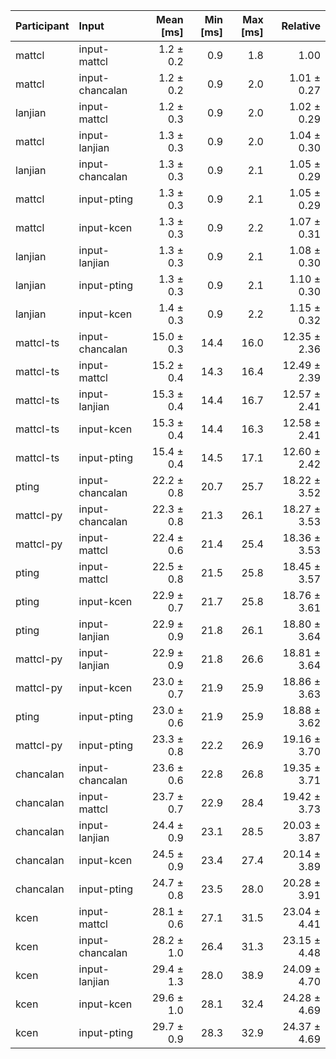 | Participant | Input | Mean [ms] | Min [ms] | Max [ms] | Relative |
|:---|:---|---:|---:|---:|---:|
| mattcl | input-mattcl | 1.2 ± 0.2 | 0.9 | 1.8 | 1.00 |
| mattcl | input-chancalan | 1.2 ± 0.2 | 0.9 | 2.0 | 1.01 ± 0.27 |
| lanjian | input-mattcl | 1.2 ± 0.3 | 0.9 | 2.0 | 1.02 ± 0.29 |
| mattcl | input-lanjian | 1.3 ± 0.3 | 0.9 | 2.0 | 1.04 ± 0.30 |
| lanjian | input-chancalan | 1.3 ± 0.3 | 0.9 | 2.1 | 1.05 ± 0.29 |
| mattcl | input-pting | 1.3 ± 0.3 | 0.9 | 2.1 | 1.05 ± 0.29 |
| mattcl | input-kcen | 1.3 ± 0.3 | 0.9 | 2.2 | 1.07 ± 0.31 |
| lanjian | input-lanjian | 1.3 ± 0.3 | 0.9 | 2.1 | 1.08 ± 0.30 |
| lanjian | input-pting | 1.3 ± 0.3 | 0.9 | 2.1 | 1.10 ± 0.30 |
| lanjian | input-kcen | 1.4 ± 0.3 | 0.9 | 2.2 | 1.15 ± 0.32 |
| mattcl-ts | input-chancalan | 15.0 ± 0.3 | 14.4 | 16.0 | 12.35 ± 2.36 |
| mattcl-ts | input-mattcl | 15.2 ± 0.4 | 14.3 | 16.4 | 12.49 ± 2.39 |
| mattcl-ts | input-lanjian | 15.3 ± 0.4 | 14.4 | 16.7 | 12.57 ± 2.41 |
| mattcl-ts | input-kcen | 15.3 ± 0.4 | 14.4 | 16.3 | 12.58 ± 2.41 |
| mattcl-ts | input-pting | 15.4 ± 0.4 | 14.5 | 17.1 | 12.60 ± 2.42 |
| pting | input-chancalan | 22.2 ± 0.8 | 20.7 | 25.7 | 18.22 ± 3.52 |
| mattcl-py | input-chancalan | 22.3 ± 0.8 | 21.3 | 26.1 | 18.27 ± 3.53 |
| mattcl-py | input-mattcl | 22.4 ± 0.6 | 21.4 | 25.4 | 18.36 ± 3.53 |
| pting | input-mattcl | 22.5 ± 0.8 | 21.5 | 25.8 | 18.45 ± 3.57 |
| pting | input-kcen | 22.9 ± 0.7 | 21.7 | 25.8 | 18.76 ± 3.61 |
| pting | input-lanjian | 22.9 ± 0.9 | 21.8 | 26.1 | 18.80 ± 3.64 |
| mattcl-py | input-lanjian | 22.9 ± 0.9 | 21.8 | 26.6 | 18.81 ± 3.64 |
| mattcl-py | input-kcen | 23.0 ± 0.7 | 21.9 | 25.9 | 18.86 ± 3.63 |
| pting | input-pting | 23.0 ± 0.6 | 21.9 | 25.9 | 18.88 ± 3.62 |
| mattcl-py | input-pting | 23.3 ± 0.8 | 22.2 | 26.9 | 19.16 ± 3.70 |
| chancalan | input-chancalan | 23.6 ± 0.6 | 22.8 | 26.8 | 19.35 ± 3.71 |
| chancalan | input-mattcl | 23.7 ± 0.7 | 22.9 | 28.4 | 19.42 ± 3.73 |
| chancalan | input-lanjian | 24.4 ± 0.9 | 23.1 | 28.5 | 20.03 ± 3.87 |
| chancalan | input-kcen | 24.5 ± 0.9 | 23.4 | 27.4 | 20.14 ± 3.89 |
| chancalan | input-pting | 24.7 ± 0.8 | 23.5 | 28.0 | 20.28 ± 3.91 |
| kcen | input-mattcl | 28.1 ± 0.6 | 27.1 | 31.5 | 23.04 ± 4.41 |
| kcen | input-chancalan | 28.2 ± 1.0 | 26.4 | 31.3 | 23.15 ± 4.48 |
| kcen | input-lanjian | 29.4 ± 1.3 | 28.0 | 38.9 | 24.09 ± 4.70 |
| kcen | input-kcen | 29.6 ± 1.0 | 28.1 | 32.4 | 24.28 ± 4.69 |
| kcen | input-pting | 29.7 ± 0.9 | 28.3 | 32.9 | 24.37 ± 4.69 |
